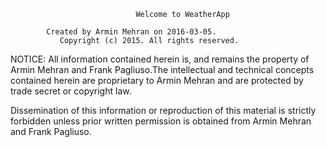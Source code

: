                                  

                                Welcome to WeatherApp

			Created by Armin Mehran on 2016-03-05.
		       Copyright (c) 2015. All rights reserved.



NOTICE:  All information contained herein is, and remains the property of Armin Mehran and Frank Pagliuso.The intellectual and technical concepts contained herein are proprietary to Armin Mehran and are protected by trade secret or copyright law.

Dissemination of this information or reproduction of this material is strictly forbidden unless prior written permission is obtained from Armin Mehran and Frank Pagliuso.
